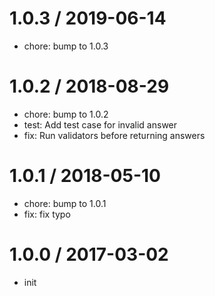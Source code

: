 
1.0.3 / 2019-06-14
==================

  * chore: bump to 1.0.3

1.0.2 / 2018-08-29
==================

  * chore: bump to 1.0.2
  * test: Add test case for invalid answer
  * fix: Run validators before returning answers

1.0.1 / 2018-05-10
==================

  * chore: bump to 1.0.1
  * fix: fix typo

1.0.0 / 2017-03-02
==================

  * init
